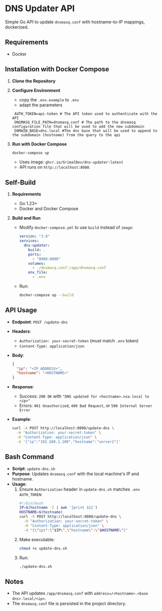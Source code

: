 # DNS Updater API

Simple Go API to update `dnsmasq.conf` with hostname-to-IP mappings, dockerized.

## Requirements

- Docker

## Installation with Docker Compose

1. **Clone the Repository**

2. **Configure Environment**
   - copy the `.env.exemple` to `.env`
   - adapt the parameters

   ```.env
    AUTH_TOKEN=api-token # The API token used to authenticate with the API
    DNSMASQ_FILE_PATH=dnsmasq.conf # The path to the dnsmasq configuration file that will be used to add the new subdomain
    DOMAIN_BASE=dns.local #The dns base that will be used to append to the subdomain (hostname) from the query to the api
   ```

3. **Run with Docker Compose**

   ```bash
   docker-compose up
   ```

   - Uses image: `ghcr.io/GrimalDev/dns-updater:latest`
   - API runs on `http://localhost:8080`.

## Self-Build

1. **Requirements**
   - Go 1.23+
   - Docker and Docker Compose

2. **Build and Run**
   - Modify `docker-compose.yml` to use `build` instead of `image`:
     ```yaml
     version: "3.8"
     services:
       dns-updater:
         build: .
         ports:
           - "8080:8080"
         volumes:
           - ./dnsmasq.conf:/app/dnsmasq.conf
         env_file:
           - .env
     ```
   - Run:
     ```bash
     docker-compose up --build
     ```

## API Usage

- **Endpoint**: `POST /update-dns`
- **Headers**:
  - `Authorization: your-secret-token` (must match `.env` token)
  - `Content-Type: application/json`
- **Body**:
  ```json
  {
    "ip": "<IP_ADDRESS>",
    "hostname": "<HOSTNAME>"
  }
  ```
- **Response**:
  - Success: `200 OK` with `"DNS updated for <hostname>.nsa.local to <ip>"`
  - Errors: `401 Unauthorized`, `400 Bad Request`, or `500 Internal Server Error`

- **Example**:
  ```bash
  curl -X POST http://localhost:8080/update-dns \
    -H "Authorization: your-secret-token" \
    -H "Content-Type: application/json" \
    -d '{"ip":"192.168.1.100","hostname":"server1"}'
  ```

## Bash Command

- **Script**: `update-dns.sh`
- **Purpose**: Updates `dnsmasq.conf` with the local machine's IP and hostname.
- **Usage**:
  1. Ensure `Authorization` header in `update-dns.sh` matches `.env` `AUTH_TOKEN`:
     ```bash
     #!/bin/bash
     IP=$(hostname -I | awk '{print $1}')
     HOSTNAME=$(hostname)
     curl -X POST http://localhost:8080/update-dns \
       -H "Authorization: your-secret-token" \
       -H "Content-Type: application/json" \
       -d "{\"ip\":\"$IP\",\"hostname\":\"$HOSTNAME\"}"
     ```
  2. Make executable:
     ```bash
     chmod +x update-dns.sh
     ```
  3. Run:
     ```bash
     ./update-dns.sh
     ```

## Notes

- The API updates `/app/dnsmasq.conf` with `address=/<hostname>.<base dns>.local/<ip>`.
- The `dnsmasq.conf` file is persisted in the project directory.
